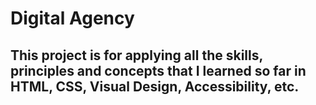 # Digital Agency

## This project is for applying all the skills, principles and concepts that I learned so far in HTML, CSS, Visual Design, Accessibility, etc. 